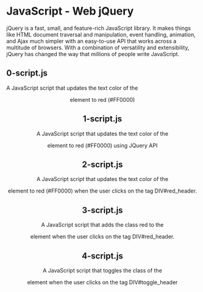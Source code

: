# JavaScript - Web jQuery
jQuery is a fast, small, and feature-rich JavaScript library. It makes things like HTML document traversal and manipulation, event handling, animation, and Ajax much simpler with an easy-to-use API that works across a multitude of browsers. With a combination of versatility and extensibility, jQuery has changed the way that millions of people write JavaScript.
## 0-script.js
A JavaScript script that updates the text color of the <header> element to red (#FF0000)
## 1-script.js
A JavaScript script that updates the text color of the <header> element to red (#FF0000) using JQuery API
## 2-script.js
A JavaScript script that updates the text color of the <header> element to red (#FF0000) when the user clicks on the tag DIV#red_header.
## 3-script.js
A JavaScript script that adds the class red to the <header> element when the user clicks on the tag DIV#red_header.
## 4-script.js
A JavaScript script that toggles the class of the <header> element when the user clicks on the tag DIV#toggle_header
